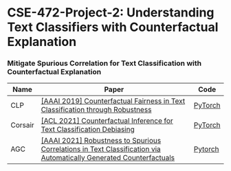 # CSE-472-Project-2: Understanding Text Classifiers with Counterfactual Explanation

### Mitigate Spurious Correlation for Text Classification with Counterfactual Explanation
|Name|Paper|Code
|---|---|---|
|CLP|[[AAAI 2019] Counterfactual Fairness in Text Classification through Robustness](https://arxiv.org/pdf/1809.10610.pdf)|[PyTorch](https://github.com/SaiSakethAluru/Counterfactual-fairness)
|Corsair|[[ACL 2021] Counterfactual Inference for Text Classification Debiasing](https://aclanthology.org/2021.acl-long.422.pdf)|[PyTorch](https://github.com/qianc62/Corsair)
|AGC|[[AAAI 2021] Robustness to Spurious Correlations in Text Classification via Automatically Generated Counterfactuals](https://dl.acm.org/doi/pdf/10.1145/3306618.3317950)|[Pytorch](https://github.com/tapilab/aaai-2021-counterfactuals)



